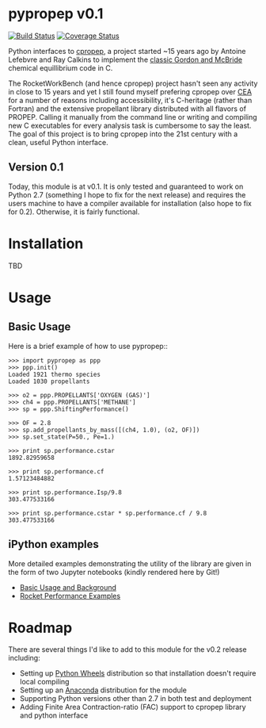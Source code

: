 # pypropep v0.1
[![Build Status](https://travis-ci.org/jonnydyer/pypropep.svg?branch=master)](https://travis-ci.org/jonnydyer/pypropep)
[![Coverage Status](https://coveralls.io/repos/github/jonnydyer/pypropep/badge.svg?branch=master)](https://coveralls.io/github/jonnydyer/pypropep?branch=master)

Python interfaces to [cpropep](https://sourceforge.net/projects/rocketworkbench/?source=navbar), a project started ~15 years ago by Antoine Lefebvre and Ray Calkins to implement the [classic Gordon and McBride](https://www.grc.nasa.gov/WWW/CEAWeb/RP-1311.pdf) chemical equillibrium code in C.  

The RocketWorkBench (and hence cpropep) project hasn't seen any activity in close to 15 years and yet I still found myself prefering cpropep over [CEA](https://www.grc.nasa.gov/WWW/CEAWeb/) for a number of reasons including accessibility, it's C-heritage (rather than Fortran) and the extensive propellant library distributed with all flavors of PROPEP.  Calling it manually from the command line or writing and compiling new C executables for every analysis task is cumbersome to say the least.  The goal of this project is to bring cpropep into the 21st century with a clean, useful Python interface.

## Version 0.1
Today, this module is at v0.1.  It is only tested and guaranteed to work on Python 2.7 (something I hope to fix for the next release) and requires the users machine to have a compiler available for installation (also hope to fix for 0.2).  Otherwise, it is fairly functional.

# Installation

TBD

# Usage

## Basic Usage
Here is a brief example of how to use pypropep::

    >>> import pypropep as ppp
    >>> ppp.init()
    Loaded 1921 thermo species
    Loaded 1030 propellants
    
    >>> o2 = ppp.PROPELLANTS['OXYGEN (GAS)']
    >>> ch4 = ppp.PROPELLANTS['METHANE']
    >>> sp = ppp.ShiftingPerformance()
    
    >>> OF = 2.8
    >>> sp.add_propellants_by_mass([(ch4, 1.0), (o2, OF)])
    >>> sp.set_state(P=50., Pe=1.)
    
    >>> print sp.performance.cstar
    1892.82959658
    
    >>> print sp.performance.cf
    1.57123484882
    
    >>> print sp.performance.Isp/9.8
    303.477533166
    
    >>> print sp.performance.cstar * sp.performance.cf / 9.8
    303.477533166

## iPython examples
More detailed examples demonstrating the utility of the library are given in the form of two Jupyter notebooks (kindly rendered here by Git!)

- [Basic Usage and Background](ipython_doc/BasicUsage.ipynb)
- [Rocket Performance Examples](ipython_doc/ipython_doc/BasicRocketPerformance.ipynb)

# Roadmap

There are several things I'd like to add to this module for the v0.2 release including:

- Setting up [Python Wheels](http://pythonwheels.com/) distribution so that installation doesn't require local compiling
- Setting up an [Anaconda](https://www.continuum.io/anaconda-overview) distribution for the module
- Supporting Python versions other than 2.7 in both test and deployment
- Adding Finite Area Contraction-ratio (FAC) support to cpropep library and python interface
